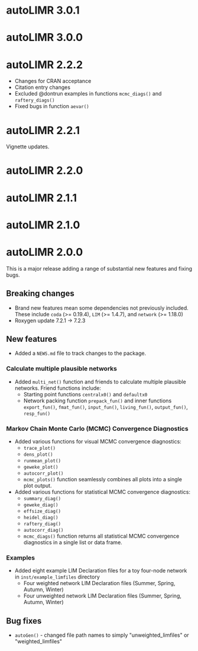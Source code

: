 # autoLIMR 3.0.1

# autoLIMR 3.0.0

# autoLIMR 2.2.2

* Changes for CRAN acceptance
* Citation entry changes
* Excluded @dontrun examples in functions `mcmc_diags()` and `raftery_diags()`
* Fixed bugs in function `aevar()`

# autoLIMR 2.2.1

Vignette updates.

# autoLIMR 2.2.0

# autoLIMR 2.1.1

# autoLIMR 2.1.0

# autoLIMR 2.0.0

This is a major release adding a range of substantial new features and fixing
bugs.

## Breaking changes

* Brand new features mean some dependencies not previously included. These
include `coda` (>= 0.19.4), `LIM` (>= 1.4.7), and `network` (>= 1.18.0)
* Roxygen update 7.2.1 -> 7.2.3


## New features

* Added a `NEWS.md` file to track changes to the package.

### Calculate multiple plausible networks

* Added `multi_net()` function and friends to calculate multiple plausible networks. Friend functions include:
  + Starting point functions `centralx0()` and `defaultx0`
  + Network packing function `prepack_fun()` and inner functions `export_fun()`,
  `fmat_fun()`, `input_fun()`, `living_fun()`, `output_fun()`, `resp_fun()`
  
### Markov Chain Monte Carlo (MCMC) Convergence Diagnostics

* Added various functions for visual MCMC convergence diagnostics:
  + `trace_plot()`
  + `dens_plot()`
  + `runmean_plot()`
  + `geweke_plot()`
  + `autocorr_plot()`
  + `mcmc_plots()` function seamlessly combines all plots into
  a single plot output.
* Added various functions for statistical MCMC convergence diagnostics:
  + `summary_diag()`
  + `geweke_diag()`
  + `effsize_diag()`
  + `heidel_diag()`
  + `raftery_diag()`
  + `autocorr_diag()`
  + `mcmc_diags()` function returns all statistical MCMC convergence diagnostics
  in a single list or data frame.
  
### Examples

* Added eight example LIM Declaration files for a toy four-node network in 
`inst/example_limfiles` directory
  + Four weighted network LIM Declaration files (Summer, Spring, Autumn, Winter)
  + Four unweighted network LIM Declaration files (Summer, Spring, Autumn, Winter)

## Bug fixes

* `autoGen()` - changed file path names to simply "unweighted_limfiles" or
"weighted_limfiles"

